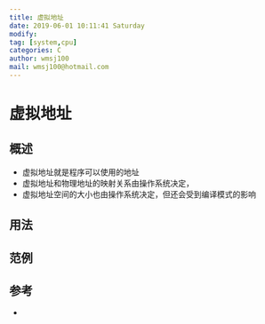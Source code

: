 ```yaml
---
title: 虚拟地址
date: 2019-06-01 10:11:41 Saturday
modify:
tag: [system,cpu]
categories: C
author: wmsj100
mail: wmsj100@hotmail.com
---
```


# 虚拟地址

## 概述
- 虚拟地址就是程序可以使用的地址
- 虚拟地址和物理地址的映射关系由操作系统决定，
- 虚拟地址空间的大小也由操作系统决定，但还会受到编译模式的影响

## 用法

## 范例

## 参考
- []()

